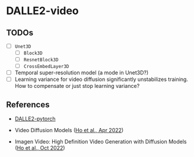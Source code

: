 # DALLE2-video

## TODOs

- [ ] `Unet3D`
  - [ ] `Block3D`
  - [ ] `ResnetBlock3D`
  - [ ] `CrossEmbedLayer3D`
- [ ] Temporal super-resolution model (a mode in Unet3D?)
- [ ] Learning variance for video diffusion significantly unstabilizes training. How to compensate or just stop learning variance?

## References

- [DALLE2-pytorch](https://github.com/lucidrains/DALLE2-pytorch)

- Video Diffusion Models ([Ho et al., Apr 2022](https://arxiv.org/abs/2204.03458))

- Imagen Video: High Definition Video Generation with Diffusion Models ([Ho et al., Oct 2022](https://arxiv.org/abs/2210.02303))